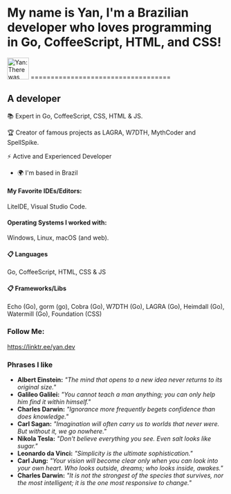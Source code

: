 # My name is Yan, I'm a Brazilian developer who loves programming in Go, CoffeeScript, HTML, and CSS! 
<img src="https://raw.githubusercontent.com/simplyYan/simplyYan/main/walk.gif" alt="Yan: There was supposed to be an image here -_-" width="50" height="50">
===================================


A developer
-------------
📚 Expert in Go, CoffeeScript, CSS, HTML & JS. 

🏆 Creator of famous projects as LAGRA, W7DTH, MythCoder and SpellSpike.

⚡ Active and Experienced Developer

* 🌍  I'm based in Brazil

#### My Favorite IDEs/Editors:
LiteIDE, Visual Studio Code.

#### Operating Systems I worked with:
Windows, Linux, macOS (and web).

#### 📋 Languages
Go, CoffeeScript, HTML, CSS & JS

#### 📋 Frameworks/Libs
Echo (Go), gorm (go), Cobra (Go), W7DTH (Go), LAGRA (Go), Heimdall (Go), Watermill (Go), Foundation (CSS)

### Follow Me:
https://linktr.ee/yan.dev

### Phrases I like
- **Albert Einstein:** *"The mind that opens to a new idea never returns to its original size."*
- **Galileo Galilei:** *"You cannot teach a man anything; you can only help him find it within himself."*
- **Charles Darwin:** *"Ignorance more frequently begets confidence than does knowledge."*
- **Carl Sagan:** *"Imagination will often carry us to worlds that never were. But without it, we go nowhere."*
- **Nikola Tesla:** *"Don't believe everything you see. Even salt looks like sugar."*
- **Leonardo da Vinci:** *"Simplicity is the ultimate sophistication."*
- **Carl Jung:** *"Your vision will become clear only when you can look into your own heart. Who looks outside, dreams; who looks inside, awakes."*
- **Charles Darwin:** *"It is not the strongest of the species that survives, nor the most intelligent; it is the one most responsive to change."*
